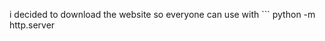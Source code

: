 i decided to download the website so everyone can use with ```
python -m http.server
``` and other stuff

